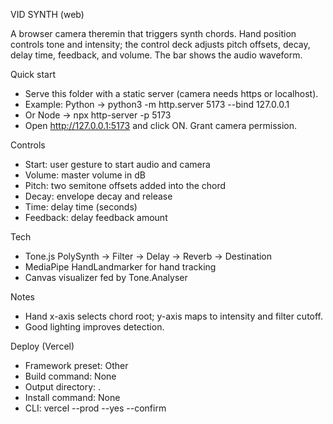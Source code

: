 VID SYNTH (web)

A browser camera theremin that triggers synth chords. Hand position controls tone and intensity; the control deck adjusts pitch offsets, decay, delay time, feedback, and volume. The bar shows the audio waveform.

Quick start
- Serve this folder with a static server (camera needs https or localhost).
- Example: Python -> python3 -m http.server 5173 --bind 127.0.0.1
- Or Node -> npx http-server -p 5173
- Open http://127.0.0.1:5173 and click ON. Grant camera permission.

Controls
- Start: user gesture to start audio and camera
- Volume: master volume in dB
- Pitch: two semitone offsets added into the chord
- Decay: envelope decay and release
- Time: delay time (seconds)
- Feedback: delay feedback amount

Tech
- Tone.js PolySynth → Filter → Delay → Reverb → Destination
- MediaPipe HandLandmarker for hand tracking
- Canvas visualizer fed by Tone.Analyser

Notes
- Hand x-axis selects chord root; y-axis maps to intensity and filter cutoff.
- Good lighting improves detection.

Deploy (Vercel)
- Framework preset: Other
- Build command: None
- Output directory: .
- Install command: None
- CLI: vercel --prod --yes --confirm

